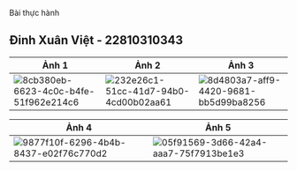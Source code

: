 Bài thực hành

## Đinh Xuân Việt - 22810310343

| Ảnh 1 | Ảnh 2 | Ảnh 3 |
|---|---|---|
| ![8cb380eb-6623-4c0c-b4fe-51f962e214c6](https://github.com/user-attachments/assets/2e0f4ea0-18a4-4805-8cf6-f6e21b04e6c8) | ![232e26c1-51cc-41d7-94b0-4cd00b02aa61](https://github.com/user-attachments/assets/f0df62fc-7cde-42d3-9f80-d5d54ef54884) | ![8d4803a7-aff9-4420-9681-bb5d99ba8256](https://github.com/user-attachments/assets/2c7eb050-a337-41ea-9fea-22fadbb70711) |

| Ảnh 4 | Ảnh 5 |
|---|---|
| ![9877f10f-6296-4b4b-8437-e02f76c770d2](https://github.com/user-attachments/assets/cca95450-83ae-46ad-b0f1-a31852c05970) | ![05f91569-3d66-42a4-aaa7-75f7913be1e3](https://github.com/user-attachments/assets/637495bf-11be-40c8-9ad4-c45a92c96f72) |
